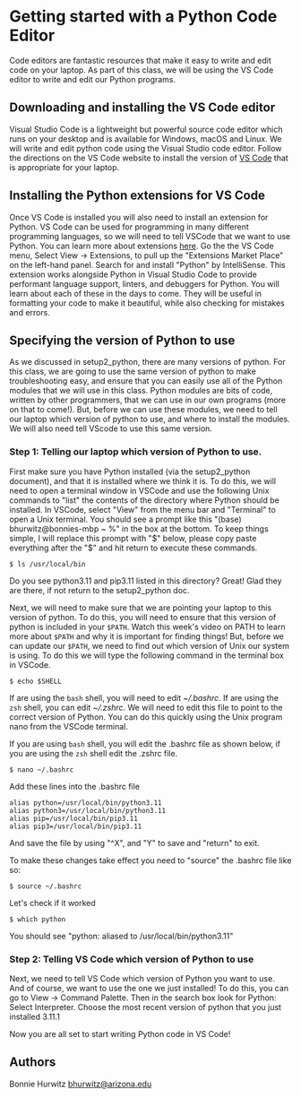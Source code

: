 # Getting started with a Python Code Editor

Code editors are fantastic resources that make it easy to write and edit code on your laptop. As part of this class, we will be using the VS Code editor to write and edit our Python programs. 

## Downloading and installing the VS Code editor

Visual Studio Code is a lightweight but powerful source code editor which runs on your desktop and is available for Windows, macOS and Linux. We will write and edit python code using the Visual Studio code editor. Follow the directions on the VS Code website to install the version of [VS Code](https://code.visualstudio.com/) that is appropriate for your laptop.

## Installing the Python extensions for VS Code

Once VS Code is installed you will also need to install an extension for Python. VS Code can be used for programming in many different programming languages, so we will need to tell VSCode that we want to use Python. You can learn more about extensions [here](https://code.visualstudio.com/docs/introvideos/extend). Go the the VS Code menu, Select View -> Extensions, to pull up the "Extensions Market Place" on the left-hand panel. Search for and install "Python" by IntelliSense. This extension works alongside Python in Visual Studio Code to provide performant language support, linters, and debuggers for Python. You will learn about each of these in the days to come. They will be useful in formatting your code to make it beautiful, while also checking for mistakes and errors.

## Specifying the version of Python to use

As we discussed in setup2_python, there are many versions of python. For this class, we are going to use the same version of python to make troubleshooting easy, and ensure that you can easily use all of the Python modules that we will use in this class. Python modules are bits of code, written by other programmers, that we can use in our own programs (more on that to come!). But, before we can use these modules, we need to tell our laptop which version of python to use, and where to install the modules. We will also need tell VScode to use this same version.

### Step 1: Telling our laptop which version of Python to use.

First make sure you have Python installed (via the setup2_python document), and that it is installed where we think it is. To do this, we will need to open a terminal window in VSCode and use the following Unix commands to "list" the contents of the directory where Python should be installed. In VSCode, select "View" from the menu bar and "Terminal" to open a Unix terminal. You should see a prompt like this "(base) bhurwitz@bonnies-mbp ~ %" in the box at the bottom. To keep things simple, I will replace this prompt with "$" below, please copy paste everything after the "$" and hit return to execute these commands.  

```
$ ls /usr/local/bin
```
Do you see python3.11 and pip3.11 listed in this directory? Great! Glad they are there, if not return to the setup2_python doc.

Next, we will need to make sure that we are pointing your laptop to this version of python. To do this, you will need to ensure that this version of python is included in your `$PATH`. Watch this week's video on PATH to learn more about `$PATH` and why it is important for finding things! But, before we can update our `$PATH`, we need to find out which version of Unix our system is using. To do this we will type the following command in the terminal box in VSCode. 

```
$ echo $SHELL
```

If are using the `bash` shell, you will need to edit _~/.bashrc_. If are using the `zsh` shell, you can edit _~/.zshrc_. We will need to edit this file to point to the correct version of Python. You can do this quickly using the Unix program nano from the VSCode terminal. 

If you are using `bash` shell, you will edit the .bashrc file as shown below, if you are using the `zsh` shell edit the .zshrc file.

```
$ nano ~/.bashrc
```

Add these lines into the .bashrc file
```
alias python=/usr/local/bin/python3.11
alias python3=/usr/local/bin/python3.11
alias pip=/usr/local/bin/pip3.11
alias pip3=/usr/local/bin/pip3.11
```

And save the file by using "^X", and "Y" to save and "return" to exit.

To make these changes take effect you need to "source" the .bashrc file like so:
```
$ source ~/.bashrc
```

Let's check if it worked
```
$ which python
```
You should see "python: aliased to /usr/local/bin/python3.11"

### Step 2: Telling VS Code which version of Python to use

Next, we need to tell VS Code which version of Python you want to use. And of course, we want to use the one we just installed! To do this, you can go to View -> Command Palette. Then in the search box look for Python: Select Interpreter. Choose the most recent version of python that you just installed 3.11.1

Now you are all set to start writing Python code in VS Code!


## Authors

Bonnie Hurwitz <bhurwitz@arizona.edu> 

